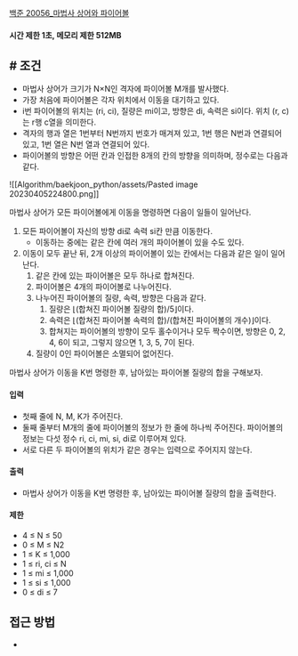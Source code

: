 
[백준 20056_마법사 상어와 파이어볼](https://www.acmicpc.net/problem/20056)


#### 시간 제한 1초, 메모리 제한 512MB


## # 조건

- 마법사 상어가 크기가 N×N인 격자에 파이어볼 M개를 발사했다. 
- 가장 처음에 파이어볼은 각자 위치에서 이동을 대기하고 있다. 
- i번 파이어볼의 위치는 (ri, ci), 질량은 mi이고, 방향은 di, 속력은 si이다. 위치 (r, c)는 r행 c열을 의미한다.
- 격자의 행과 열은 1번부터 N번까지 번호가 매겨져 있고, 1번 행은 N번과 연결되어 있고, 1번 열은 N번 열과 연결되어 있다.
- 파이어볼의 방향은 어떤 칸과 인접한 8개의 칸의 방향을 의미하며, 정수로는 다음과 같다.

![[Algorithm/baekjoon_python/assets/Pasted image 20230405224800.png]]

마법사 상어가 모든 파이어볼에게 이동을 명령하면 다음이 일들이 일어난다.

1.  모든 파이어볼이 자신의 방향 di로 속력 si칸 만큼 이동한다.
    -   이동하는 중에는 같은 칸에 여러 개의 파이어볼이 있을 수도 있다.
2.  이동이 모두 끝난 뒤, 2개 이상의 파이어볼이 있는 칸에서는 다음과 같은 일이 일어난다.
    1.  같은 칸에 있는 파이어볼은 모두 하나로 합쳐진다.
    2.  파이어볼은 4개의 파이어볼로 나누어진다.
    3.  나누어진 파이어볼의 질량, 속력, 방향은 다음과 같다.
        1.  질량은 ⌊(합쳐진 파이어볼 질량의 합)/5⌋이다.
        2.  속력은 ⌊(합쳐진 파이어볼 속력의 합)/(합쳐진 파이어볼의 개수)⌋이다.
        3.  합쳐지는 파이어볼의 방향이 모두 홀수이거나 모두 짝수이면, 방향은 0, 2, 4, 6이 되고, 그렇지 않으면 1, 3, 5, 7이 된다.
    4.  질량이 0인 파이어볼은 소멸되어 없어진다.

마법사 상어가 이동을 K번 명령한 후, 남아있는 파이어볼 질량의 합을 구해보자.



#### 입력
- 첫째 줄에 N, M, K가 주어진다.
- 둘째 줄부터 M개의 줄에 파이어볼의 정보가 한 줄에 하나씩 주어진다. 파이어볼의 정보는 다섯 정수 ri, ci, mi, si, di로 이루어져 있다.
- 서로 다른 두 파이어볼의 위치가 같은 경우는 입력으로 주어지지 않는다.


#### 출력
- 마법사 상어가 이동을 K번 명령한 후, 남아있는 파이어볼 질량의 합을 출력한다.


#### 제한
-   4 ≤ N ≤ 50
-   0 ≤ M ≤ N2
-   1 ≤ K ≤ 1,000
-   1 ≤ ri, ci ≤ N
-   1 ≤ mi ≤ 1,000
-   1 ≤ si ≤ 1,000
-   0 ≤ di ≤ 7



## 접근 방법

- 